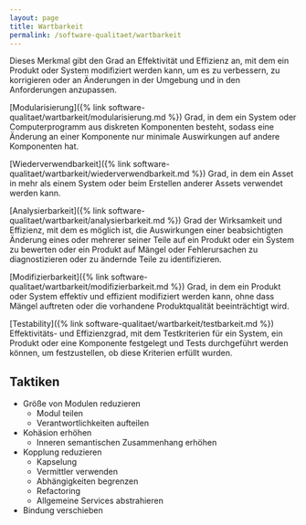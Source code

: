 ```yaml
---
layout: page
title: Wartbarkeit
permalink: /software-qualitaet/wartbarkeit
---
```


Dieses Merkmal gibt den Grad an Effektivität und Effizienz an, mit dem ein Produkt oder System modifiziert werden kann, um es zu verbessern, zu korrigieren oder an Änderungen in der Umgebung und in den Anforderungen anzupassen.

[Modularisierung]({% link software-qualitaet/wartbarkeit/modularisierung.md %})
Grad, in dem ein System oder Computerprogramm aus diskreten Komponenten besteht, sodass eine Änderung an einer Komponente nur minimale Auswirkungen auf andere Komponenten hat.

[Wiederverwendbarkeit]({% link software-qualitaet/wartbarkeit/wiederverwendbarkeit.md %})
Grad, in dem ein Asset in mehr als einem System oder beim Erstellen anderer Assets verwendet werden kann.

[Analysierbarkeit]({% link software-qualitaet/wartbarkeit/analysierbarkeit.md %})
Grad der Wirksamkeit und Effizienz, mit dem es möglich ist, die Auswirkungen einer beabsichtigten Änderung eines oder mehrerer seiner Teile auf ein Produkt oder ein System zu bewerten oder ein Produkt auf Mängel oder Fehlerursachen zu diagnostizieren oder zu ändernde Teile zu identifizieren.

[Modifizierbarkeit]({% link software-qualitaet/wartbarkeit/modifizierbarkeit.md %})
Grad, in dem ein Produkt oder System effektiv und effizient modifiziert werden kann, ohne dass Mängel auftreten oder die vorhandene Produktqualität beeinträchtigt wird.

[Testability]({% link software-qualitaet/wartbarkeit/testbarkeit.md %})
Effektivitäts- und Effizienzgrad, mit dem Testkriterien für ein System, ein Produkt oder eine Komponente festgelegt und Tests durchgeführt werden können, um festzustellen, ob diese Kriterien erfüllt wurden.

## Taktiken

* Größe von Modulen reduzieren
  * Modul teilen
  * Verantwortlichkeiten aufteilen
* Kohäsion erhöhen
  * Inneren semantischen Zusammenhang erhöhen
* Kopplung reduzieren
  * Kapselung
  * Vermittler verwenden
  * Abhängigkeiten begrenzen
  * Refactoring
  * Allgemeine Services abstrahieren
* Bindung verschieben
